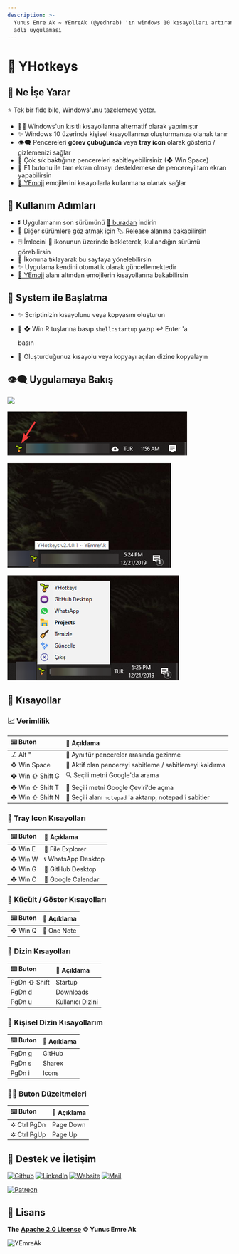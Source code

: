 ```yaml
---
description: >-
  Yunus Emre Ak ~ YEmreAk (@yedhrab) 'ın windows 10 kısayolları artıran YHotkeys
  adlı uygulaması
---
```


# 🌱 YHotkeys

## 🔰 Ne İşe Yarar

⭐ Tek bir fide bile, Windows'unu tazelemeye yeter.

* 👮‍♂️ Windows'un kısıtlı kısayollarına alternatif olarak yapılmıştır
* ✨ Windows 10 üzerinde kişisel kısayollarınızı oluşturmanıza olanak tanır
* 👁‍🗨 Pencereleri **görev çubuğunda** veya **tray icon** olarak gösterip / gizlemenizi sağlar
* 📌 Çok sık baktığınız pencereleri sabitleyebilirsiniz \(❖ Win Space\)
* 🔳 F1 butonu ile tam ekran olmayı desteklemese de pencereyi tam ekran yapabilirsin
* [🚀 YEmoji](yemoji.md) emojilerini kısayollarla kullanmana olanak sağlar

## 👣 Kullanım Adımları

* ⏬ Uygulamanın son sürümünü [🔗 buradan](http://github.com/yedhrab/YHotkeys/releases/latest/download/YHotkeys.exe) indirin
* 👀 Diğer sürümlere göz atmak için [🏷️ Release](https://github.com/yedhrab/YHotkeys/releases) alanına bakabilirsin
* 🖱️ İmlecini 🌱 ikonunun üzerinde bekleterek, kullandığın sürümü görebilirsin
* 🌱 İkonuna tıklayarak bu sayfaya yönelebilirsin
* ✨ Uygulama kendini otomatik olarak güncellemektedir
* [🚀 YEmoji](yemoji.md) alanı altından emojilerin kısayollarına bakabilirsin

## 🚩 System ile Başlatma

* ✨ Scriptinizin kısayolunu veya kopyasını oluşturun
* 🎌 ❖ Win R tuşlarına basıp `shell:startup` yazıp ↩ Enter 'a

  basın

* 🚙 Oluşturduğunuz kısayolu veya kopyayı açılan dizine kopyalayın

## 👁‍🗨 Uygulamaya Bakış

![](.gitbook/assets/usage.gif)

![](.gitbook/assets/tray_icon.png)

![](.gitbook/assets/hover_version.png)

![](.gitbook/assets/tray_menu.png)

## 💞 Kısayollar

### 📈 Verimlilik

| ⌨️ Buton | 📑 Açıklama |
| :--- | :--- |
| ⎇ Alt " | 💫 Aynı tür pencereler arasında gezinme |
| ❖ Win Space | 📌 Aktif olan pencereyi sabitleme / sabitlemeyi kaldırma |
| ❖ Win ⇧ Shift G | 🔍 Seçili metni Google'da arama |
| ❖ Win ⇧ Shift T | 💱 Seçili metni Google Çeviri'de açma |
| ❖ Win ⇧ Shift N | 📝 Seçili alanı `notepad` 'a aktarıp, notepad'i sabitler |

### 🔔 Tray Icon Kısayolları

| ⌨️ Buton | 📑 Açıklama |
| :--- | :--- |
| ❖ Win E | 📁 File Explorer |
| ❖ Win W | 📞 WhatsApp Desktop |
| ❖ Win G | 🐙 GitHub Desktop |
| ❖ Win C | 📅 Google Calendar |

### 👀 Küçült / Göster Kısayolları

| ⌨️ Buton | 📑 Açıklama |
| :--- | :--- |
| ❖ Win Q | 📝 One Note |

### 📂 Dizin Kısayolları

| ⌨️ Buton | 📑 Açıklama |
| :--- | :--- |
| PgDn ⇧ Shift | Startup |
| PgDn d | Downloads |
| PgDn u | Kullanıcı Dizini |

### 🌚 Kişisel Dizin Kısayollarım

| ⌨️ Buton | 📑 Açıklama |
| :--- | :--- |
| PgDn g | GitHub |
| PgDn s | Sharex |
| PgDn i | Icons |

### 👨‍🔧 Buton Düzeltmeleri

| ⌨️ Buton | 📑 Açıklama |
| :--- | :--- |
| ✲ Ctrl PgDn | Page Down |
| ✲ Ctrl PgUp | Page Up |

## 💖 Destek ve İletişim

​[​![Github](https://drive.google.com/uc?id=1PzkuWOoBNMg0uOMmqwHtVoYt0WCqi-O5)​](https://github.com/yedhrab) [​![LinkedIn](https://drive.google.com/uc?id=1hvdil0ZHVEzekQ4AYELdnPOqzunKpnzJ)​](https://www.linkedin.com/in/yemreak/) [​![Website](https://drive.google.com/uc?id=1wR8Ph0FBs36ZJl0Ud-HkS0LZ9b66JBqJ)​](https://yemreak.com/) [​![Mail](https://drive.google.com/uc?id=142rP0hbrnY8T9kj_84_r7WxPG1hzWEcN)​](mailto::yedhrab@gmail.com?subject=YHotkeys%20%7C%20Github)​

​[​![Patreon](https://drive.google.com/uc?id=11YmCRmySX7v7QDFS62ST2JZuE70RFjDG)](https://www.patreon.com/yemreak/)

## 🔏 Lisans

**The** [**Apache 2.0 License**](https://choosealicense.com/licenses/apache-2.0/) **©️ Yunus Emre Ak**

![YEmreAk](https://drive.google.com/uc?id=1Wd_YLVOkAhXPVqFMx_aZyFvyTy_88H-Z)

